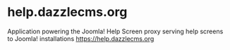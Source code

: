 # help.dazzlecms.org
Application powering the Joomla! Help Screen proxy serving help screens to Joomla! installations https://help.dazzlecms.org
